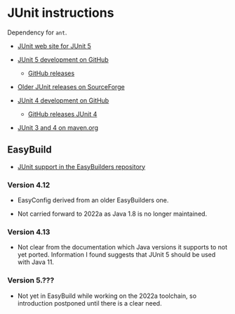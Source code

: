 # JUnit instructions

Dependency for `ant`.

-   [JUnit web site for JUnit 5](https://junit.org/junit5/)

-   [JUnit 5 development on GitHub](https://github.com/junit-team/junit5)

    -   [GitHub releases](https://github.com/junit-team/junit5/releases)
    
-   [Older JUnit releases on SourceForge](https://sourceforge.net/projects/junit/)

-   [JUnit 4 development on GitHub](https://github.com/junit-team/junit4)

    -   [GitHub releases JUnit 4](https://github.com/junit-team/junit4/releases)
    
-    [JUnit 3 and 4 on maven.org](http://search.maven.org/remotecontent?filepath=junit/junit)
    
    
## EasyBuild

-   [JUnit support in the EasyBuilders repository](https://github.com/easybuilders/easybuild-easyconfigs/tree/develop/easybuild/easyconfigs/j)
    
    
### Version 4.12

-   EasyConfig derived from an older EasyBuilders one.
    
-   Not carried forward to 2022a as Java 1.8 is no longer maintained.


### Version 4.13

-   Not clear from the documentation which Java versions it supports to not yet
    ported. Information I found suggests that JUnit 5 should be used with Java 11.


### Version 5.???

-   Not yet in EasyBuild while working on the 2022a toolchain, so introduction
    postponed until there is a clear need.
    
